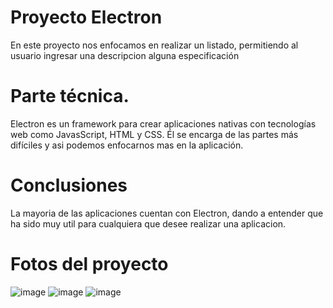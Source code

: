 # Proyecto Electron
En este proyecto nos enfocamos en realizar un listado, permitiendo al usuario ingresar una descripcion alguna especificación

# Parte técnica.
Electron es un framework para crear aplicaciones nativas con tecnologías web como JavasScript, HTML y CSS. Él se encarga de las partes más difíciles y asi podemos enfocarnos mas en la aplicación. 


# Conclusiones
La mayoria de las aplicaciones cuentan con Electron, dando a entender que ha sido muy util para cualquiera que desee realizar una aplicacion.





# Fotos del proyecto
![image](https://user-images.githubusercontent.com/111943639/206080198-60d921cf-faa8-4f8e-8a01-f04ea54ba5a4.png)
![image](https://user-images.githubusercontent.com/111943639/206080229-08f285b2-f70e-4f76-b6db-609e434da7ff.png)
![image](https://user-images.githubusercontent.com/111943639/206080280-2b87cd9a-9aa4-44b2-ba42-8253076c0e8c.png)

